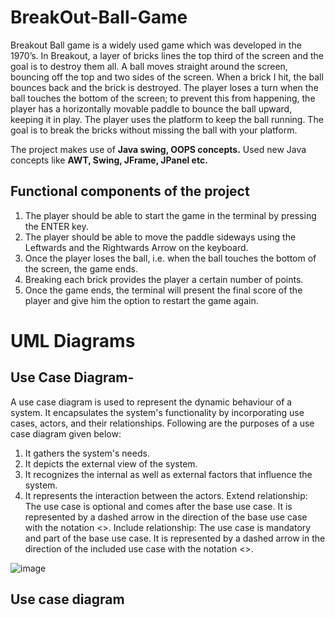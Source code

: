 # BreakOut-Ball-Game 
Breakout Ball game is a widely used game which was developed in the 1970’s. In Breakout, a layer of bricks lines the top third of the screen and the goal is to destroy them all. A ball moves straight around the screen, bouncing off the top and two sides of the screen. When a brick I hit, the ball bounces back and the brick is destroyed. The player loses a turn when the ball touches the bottom of the screen; to prevent this from happening, the player has a horizontally movable paddle to bounce the ball upward, keeping it in play. The player uses the platform to keep the ball running. The goal is to break the bricks without missing the ball with your platform. 

The project makes use of **Java swing, OOPS concepts.**
Used new Java concepts like **AWT, Swing, JFrame, JPanel etc.**


## Functional components of the project
1. The player should be able to start the game in the terminal by pressing the ENTER key.
2. The player should be able to move the paddle sideways using the Leftwards and the Rightwards Arrow on the keyboard.
3. Once the player loses the ball, i.e. when the ball touches the bottom of the screen, the game ends.
4. Breaking each brick provides the player a certain number of points.
5. Once the game ends, the terminal will present the final score of the player and give him the option to restart the game again.


# UML Diagrams


## Use Case Diagram-
A use case diagram is used to represent the dynamic behaviour of a system. It encapsulates the system's functionality by incorporating use cases, actors, and their relationships. Following are the purposes of a use case diagram given below:
1. It gathers the system's needs.
2. It depicts the external view of the system.
3. It recognizes the internal as well as external factors that influence the system.
4. It represents the interaction between the actors. 
Extend relationship: The use case is optional and comes after the base use case. It is represented by a dashed arrow in the direction of the base use case with the notation <<extend>>.
Include relationship: The use case is mandatory and part of the base use case. It is represented by a dashed arrow in the direction of the included use case with the notation <<include>>.

![image](https://user-images.githubusercontent.com/95615228/209070561-02a4a6c4-4c12-48e2-a726-2102ee868da7.png)
## Use case diagram
  
  
  









